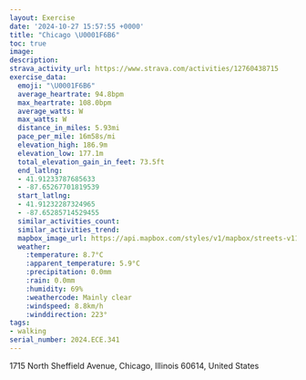 ```yaml
---
layout: Exercise
date: '2024-10-27 15:57:55 +0000'
title: "Chicago \U0001F6B6"
toc: true
image:
description:
strava_activity_url: https://www.strava.com/activities/12760438715
exercise_data:
  emoji: "\U0001F6B6"
  average_heartrate: 94.8bpm
  max_heartrate: 108.0bpm
  average_watts: W
  max_watts: W
  distance_in_miles: 5.93mi
  pace_per_mile: 16m58s/mi
  elevation_high: 186.9m
  elevation_low: 177.1m
  total_elevation_gain_in_feet: 73.5ft
  end_latlng:
  - 41.91233787685633
  - -87.65267701819539
  start_latlng:
  - 41.91232287324965
  - -87.65285714529455
  similar_activities_count:
  similar_activities_trend:
  mapbox_image_url: https://api.mapbox.com/styles/v1/mapbox/streets-v11/static/path-5+787af2-1.0(ivx~F~v~uODVV%40BL%40%60%40Cp%40BjBGrCDz%40DVDHRAHHH%40xAAFBJLD%40b%40Et%40Bv%40EdBApEKz%40BvBGbCBxDMPFPPr%40hBVX~AmAp%40m%40PA%5C%40RGB%3FFJBJAdABx%40CnB%40zCBd%40DHD%40D%3FTInA%7D%40hC%7BAdAs%40%60Ai%40RG%60CGhFE%7CAIpBBrGGZCLIp%40q%40h%40%7D%40JKJE%40%40C%40%3FFPi%40v%40%7BA%5Cg%40JEl%40b%40RJPPJDhAfA%7CBhBz%40j%40PPRLnDtCh%40%5E%60%40LT%40xBExHAjCKZE%60%40%3Fd%40MJEXc%40BS%40Cj%40%40TIZ%3F~%40FrHIvCGdDCC%3FbBCvAO%60%40A%60CAx%40Hb%40%40%7CCAXFHL%40NA%5EALEDD%3FLGGICp%40%40nAHfBAb%40IVKFQ%40sACcBDa%40EmAFeB%40%5DEEECKC_%40%3F%7BH%40mBAy%40Jq%40SgCBoAC_CLyAUoCGgJ%40SBEj%40HTAu%40%5DMQEc%40%3FkC%40MDKZOHMDSFw%40Va%40DK%40OCQOMSEo%40GGECO%3FqBCo%40I%5BIGMCsAEyAOW%40MDIFEP%5D%40CBEd%40%40lBALGLMD%5DBmCAAADM%3FOAZDHAFA%3FNAHGB%3F%3FBEA%40ECJ%3FCCADBCJGEAEBADBBLGKWUIUCa%40%40gAEWEOGGMGq%40EgA%40%7DDLgB%3F_ABWAMCOAKEc%40Ee%40N_%40DyB%40a%40BUDe%40RIAo%40Mq%40C%7DE%3Fi%40BUDO%40IC%5BOKA%5DLq%40D%7DC%40mADyB%40gBHiEFs%40C%7BB%3FUBqCJ%7DB%3FmBF%7DB%40yDL_DBa%40BWCaAH%7B%40AKBD%3Fk%40Da%40R%5DVYX%5BRST_Al%40c%40%60%40Yj%40yCxBm%40h%40uAbAyArAOVANr%40%7CA%40HCHmA~%40aCxAgBpBIF%5DLWPu%40j%40_%40b%40u%40ZG%3FEEIa%40Yy%40GKK%3FMNQB%5B%5D%7B%40EY%40YCWIK%5BGAUF),pin-s-s+e5b22e(-87.65312,41.91093),pin-s-f+89ae00(-87.65302999999997,41.910929999999965)/auto/800x800?access_token=pk.eyJ1Ijoiam9zaGJlY2ttYW4iLCJhIjoiY205eWR2aDd1MWZ6djJrbXc4a3M0bWZleiJ9.XiG9OWkNcZk2QzjJbxLB4A
  weather:
    :temperature: 8.7°C
    :apparent_temperature: 5.9°C
    :precipitation: 0.0mm
    :rain: 0.0mm
    :humidity: 69%
    :weathercode: Mainly clear
    :windspeed: 8.8km/h
    :winddirection: 223°
tags:
- walking
serial_number: 2024.ECE.341
---
```

1715 North Sheffield Avenue, Chicago, Illinois 60614, United States
